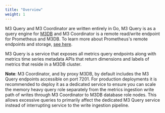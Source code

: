```yaml
---
title: "Overview"
weight: 1
---
```


M3 Query and M3 Coordinator are written entirely in Go, M3 Query is as a query engine for [M3DB](https://m3db.io/) and M3 Coordinator is a remote read/write endpoint for Prometheus and M3DB. To learn more about Prometheus's remote endpoints and storage, [see here](https://prometheus.io/docs/operating/integrations/#remote-endpoints-and-storage).

M3 Query is a service that exposes all metrics query endpoints along with 
metrics time series metadata APIs that return dimensions and labels of metrics
that reside in a M3DB cluster.

**Note**: M3 Coordinator, and by proxy M3DB, by default includes the M3 
Query endpoints accessible on port 7201.
For production deployments it is recommended to deploy it as a 
dedicated service to ensure you can scale the memory heavy query role separately 
from the metrics ingestion write path of writes through M3 Coordinator to M3DB
database role nodes. This allows excessive queries to primarily affect the 
dedicated M3 Query service instead of interrupting service to the write 
ingestion pipeline.
